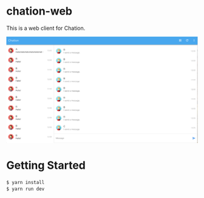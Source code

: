# chation-web
This is a web client for Chation.

![chation_screenshot.png](docs/chation_screenshot.png)

# Getting Started

``` bash
$ yarn install
$ yarn run dev
```